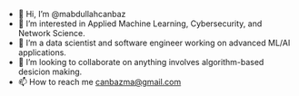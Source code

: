 - 👋 Hi, I’m @mabdullahcanbaz
- 👀 I’m interested in Applied Machine Learning, Cybersecurity, and Network Science.
- 🌱 I’m a data scientist and software engineer working on advanced ML/AI applications.
- 💞️ I’m looking to collaborate on anything involves algorithm-based desicion making.
- 📫 How to reach me canbazma@gmail.com

<!---
mabdullahcanbaz/mabdullahcanbaz is a ✨ special ✨ repository because its `README.md` (this file) appears on your GitHub profile.
You can click the Preview link to take a look at your changes.
--->
